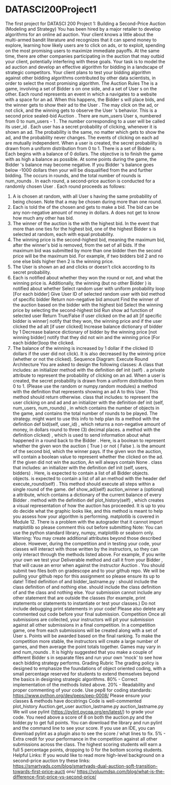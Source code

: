 # DATASCI200Project1
The first project for DATASCI 200
Project 1: Building a Second-Price Auction (Modeling
and Strategy)
You has been hired by a major retailer to develop algorithms for an online ad auction. Your client
knows a little about the multi-armed bandit literature and recognizes that it can spend money to
explore, learning how likely users are to click on ads, or to exploit, spending on the most
promising users to maximize immediate payoffs. At the same time, there are other companies
participating in the auction that may outbid your client, potentially interfering with these goals.
Your task is to model the ad auction and develop an effective algorithm for bidding in a landscape
of strategic competitors. Your client plans to test your bidding algorithm against other bidding
algorithms contributed by other data scientists, in order to select the most promising algorithm.
The Auction Rules
The is a game, involving a set of Bidder s on one side, and a set of User s on the other.
Each round represents an event in which a navigates to a website with a space for an ad.
When this happens, the Bidder s will place bids, and the winner gets to show their ad to the
User . The may click on the ad, or not click, and the winning gets to observe the
User 's behavior. This is a second price sealed-bid Auction .
There are num_users User s, numbered from 0 to num_users - 1 . The number corresponding to
a user will be called its user_id . Each user has a secret probability of clicking, whenever it is
shown an ad. The probability is the same, no matter which gets to show the ad, and the
probability never changes. The events of clicking on each ad are mutually independent. When a
user is created, the secret probability is drawn from a uniform distribution from 0 to 1.
There is a set of Bidder s. Each begins with a balance of 0 dollars. The objective is to
finish the game with as high a balance as possible. At some points during the game, the Bidder 's
balance may become negative. If you Bidder 's balance goes below -1000 dollars then your
will be disqualified from the and further bidding.
The occurs in rounds, and the total number of rounds is num_rounds . In each round, a
second-price auction is conducted for a randomly chosen User . Each round proceeds as follows:
1. A is chosen at random, with all User s having the same probability of being chosen.
Note that a may be chosen during more than one round.
2. Each is told the of the chosen and gets to make a bid. The bid can be
any non-negative amount of money in dollars. A does not get to know how much
any other has bid.
3. The winner of the auction is the with the highest bid. In the event that more than
one ties for the highest bid, one of the highest Bidder s is selected at random, each
with equal probability.
4. The winning price is the second-highest bid, meaning the maximum bid, after the winner's
bid is removed, from the set of all bids. If the maximum bid was submitted by more than one
bidder then the second price will be the maximum bid. For example, if two bidders bid 2 and
no one else bids higher then 2 is the winning price.
5. The User is shown an ad and clicks or doesn't click according to its secret probability.
6. Each is notified about whether they won the round or not, and what the winning
price is. Additionally, the winning (but no other Bidder ) is notified about whether
Select random user with
uniform probability
loop [For each bidder]
Give User ID of selected random user with
bid method of specific bidder
Return non-negative bid amount
Find the winner of the auction
based on the bidder
with the highest bid
Select the winning price by
selecting the second-highest bid
Run show ad function of selected user
Return True/False if user clicked on the ad
alt [if specific bidder is winner]
notify that they won, the winning price
and if the user clicked the ad
alt [if user clicked]
Increase balance dictionary
of bidder by 1
Decrease balance dictionary
of bidder by the winning price
[not winning bidder]
notify that they did not win
and the winning price
[For each bidder]loop
the clicked.
7. The balance of the winning is increased by 1 dollar if the clicked (0 dollars if
the user did not click). It is also decreased by the winning price (whether or not the
clicked).
Sequence Diagram: Execute Round
Architecture
You are asked to design the following classes:
A class that includes:
an initializer method with the definition def init (self) .
a private attribute to represent the probability of clicking on an ad. When a
user is created, the secret probability is drawn from a uniform distribution from 0 to 1.
(Please use the random or numpy.random modules)
a method with the definition that represents showing an ad
A
to this User . This method should return
otherwise.
class that includes:
to represent the user clicking on and ad and
an initializer with the definition def init (self, num_users, num_rounds) , in which
contains the number of objects in the game, and contains the
total number of rounds to be played. The
strategy.
might want to use this info to help plan its
a method with the definition def bid(self, user_id) , which returns a non-negative
amount of money, in dollars round to three (3) decimal places.
a method with the definition
clicked) , which is used to send information about what happened in a round back to the
Bidder . Here, is a boolean to represent whether the given won
the auction ( True ) or not ( False ). is the amount of the second bid, which the winner
pays. If the given won the auction, will contain a boolean value to
represent whether the clicked on the ad. If the given did not win the auction,
An
will always contain None .
class that includes:
an initializer with the definition def init (self, users, bidders) . Here, is
expected to contain a list of all
Bidder objects.
objects. is expected to contain a list of all
an method with the header def execute_round(self) . This method
should execute all steps within a single round of the game.
def show_ad(self)
auction_winner
a
(optional) a
attribute, which contains a dictionary of the current balance of every Bidder .
method with the definition def plot_history(self) , which
creates a visual representation of how the auction has proceeded. It is up to you do decide
what the graphic looks like, and this method is meant to help you assess how your algorithm
is performing. matplotlib is covered in Module 12. There is a problem with the autograder
that it cannot import matplotlib so please comment this out before submitting
Note: You can use the python standard library, numpy, matplotlib or seaborn only.
Warning: You may create additional attributes beyond those described above. However, during
the competition and in testing your code, your classes will interact with those written by the
instructors, so they can only interact through the methods listed above. For example, if you write
your own
we test your
Deliverable
method and call it from your Bidder , that will cause an error when
against the instructor Auction .
You should submit two files both on gradescope and to your github repo. We will be pulling your
github repo for this assignment so please ensure its up to date!
Titled
definition of
and bidder_lastname.py :
should include the class definition of
and nothing else.
should include the class definition of
and the class
and nothing else.
Your submission cannot include any other statement that are outside the classes (for example,
print statements or statements to instantiate or test your classes.)
Do not include debugging print statements in your code! Please also delete any commented
out code before your final submission.
Competition
Once all submissions are collected, your instructors will pit your submission against all other
submissions in a final competition. In a competition game, one from each submissions
will be created along with a set of User s. Points will be awarded based on the final ranking.
To make the competition more stable, the instructors will create a large number of games, and
then average the point totals together. Games may vary in and num_rounds .
It is highly suggested that you make a couple of different Bidder s in separate files and run your
own 'mock' to see how each bidding strategy performs.
Grading Rubric
The grading policy is designed to emphasize the foundations of object oriented coding, with a
small percentage reserved for students to extend themselves beyond the basics in designing
strategic algorithms.
80% - Correct implementation of the methods listed above.
20% - Readability and proper commenting of your code.
Use pep8 for coding standards: https://www.python.org/dev/peps/pep-0008/
Please ensure your classes & methods have docstrings
Code is well-commented
plot_history
Auction.get_user
auction_lastname.py
auction_lastname.py
We will use pylint (https://pylint.pycqa.org/en/latest/) to grade your code. You need
above a score of 8 on both the auction.py and the bidder.py to get full points.
You can download the library and run pylint and the command line to see your score.
If you use an IDE, you can download pylint as a plugin also to see the score / what lines
to fix.
5% - Extra credit for your performance in the competition against all other submissions
across the class. The highest scoring students will earn a full 5 percentage points,
dropping to 0 for the bottom scoring students.
Helpful Links:
If you would like to read more high-level background on a second-price auction try these links:
https://smartyads.com/blog/smartyads-dual-auction-soft-transition-towards-first-price-aucti
ons/
https://voluumdsp.com/blog/what-is-the-difference-first-price-vs-second-price/
